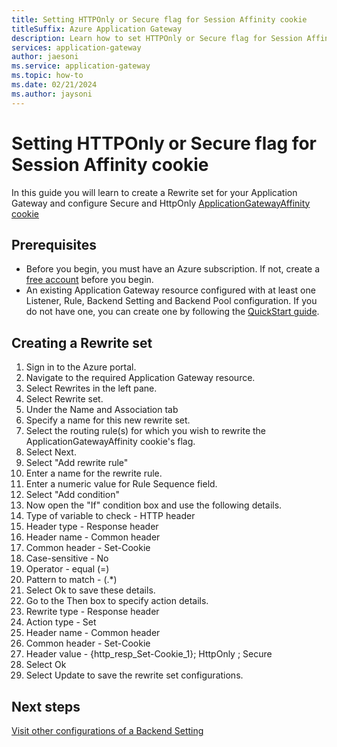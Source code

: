 ```yaml
---
title: Setting HTTPOnly or Secure flag for Session Affinity cookie
titleSuffix: Azure Application Gateway
description: Learn how to set HTTPOnly or Secure flag for Session Affinity cookie
services: application-gateway
author: jaesoni
ms.service: application-gateway
ms.topic: how-to
ms.date: 02/21/2024
ms.author: jaysoni 
---
```


# Setting HTTPOnly or Secure flag for Session Affinity cookie
In this guide you will learn to create a Rewrite set for your Application Gateway and configure Secure and HttpOnly [ApplicationGatewayAffinity cookie](configuration-http-settings.md#cookie-based-affinity)


## Prerequisites
* Before you begin, you must have an Azure subscription. If not, create a [free account](https://azure.microsoft.com/free/?WT.mc_id=A261C142F) before you begin.
* An existing Application Gateway resource configured with at least one Listener, Rule, Backend Setting and Backend Pool configuration. If you do not have one, you can create one by following the [QuickStart guide](quick-create-portal.md).

## Creating a Rewrite set

1. Sign in to the Azure portal.
1. Navigate to the required Application Gateway resource.
1. Select Rewrites in the left pane.
1. Select Rewrite set.
1. Under the Name and Association tab
  1. Specify a name for this new rewrite set.
  1. Select the routing rule(s) for which you wish to rewrite the ApplicationGatewayAffinity cookie's flag.
  1. Select Next.
1. Select "Add rewrite rule"
  1. Enter a name for the rewrite rule.
  1. Enter a numeric value for Rule Sequence field.
1. Select "Add condition"
1. Now open the "If" condition box and use the following details.
  1. Type of variable to check - HTTP header
  1. Header type - Response header
  1. Header name - Common header
  1. Common header - Set-Cookie
  1. Case-sensitive - No
  1. Operator - equal (=)
  1. Pattern to match - (.*)
  1. Select Ok to save these details.
1. Go to the Then box to specify action details.
  1. Rewrite type - Response header
  1. Action type - Set
  1. Header name - Common header
  1. Common header - Set-Cookie
  1. Header value - {http_resp_Set-Cookie_1}; HttpOnly ; Secure
  1. Select Ok
1. Select Update to save the rewrite set configurations.


## Next steps
[Visit other configurations of a Backend Setting](configuration-http-settings.md)
